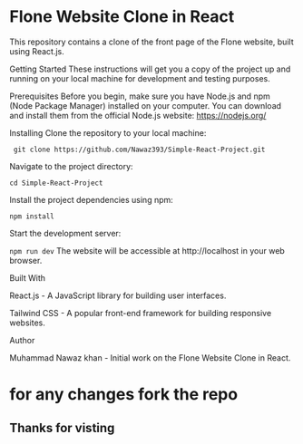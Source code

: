 
# Flone Website Clone in React
 This repository contains a clone of the front page of the Flone website, built using React.js.

 Getting Started
These instructions will get you a copy of the project up and running on your local machine for development and testing purposes.

Prerequisites
Before you begin, make sure you have Node.js and npm (Node Package Manager) installed on your computer. You can download and install them from the official Node.js website: https://nodejs.org/

Installing
Clone the repository to your local machine:

 ` git clone https://github.com/Nawaz393/Simple-React-Project.git`
 
 Navigate to the project directory:
 
  `cd Simple-React-Project` 
  
  Install the project dependencies using npm:

  ` npm install `
  
  Start the development server:
  
 ` npm run dev `
 The website will be accessible at http://localhost in your web browser.

Built With

React.js - A JavaScript library for building user interfaces.

Tailwind CSS - A popular front-end framework for building responsive websites.

Author

Muhammad Nawaz khan - Initial work on the Flone Website Clone in React.

# for any changes fork the repo

## Thanks for visting 


  
